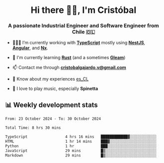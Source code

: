<h1 align="center">Hi there ✌🏻, I'm Cristóbal</h1>
<h3 align="center">A passionate Industrial Engineer and Software Engineer from Chile 🇨🇱</h3>

- 🧑🏻‍💻 I’m currently working with **[TypeScript](https://www.typescriptlang.org)** mostly using **[NestJS](https://nestjs.com)**, **[Angular](https://angular.io)**, and **[Nx](https://nx.dev)**.

- 🌱 I'm currently learning **[Rust](https://www.rust-lang.org)** (and a sometimes **[Gleam](https://gleam.run/)**)

- 📫 Contact me through **cristobalgajardo.v@gmail.com**

- 📄 Know about my experiences [es_CL](https://bit.ly/cv-cristobal-gajardo)

- 🎸 I love to play music, especially **Spinetta**

## 📊 Weekly development stats

<!--START_SECTION:waka-->

```txt
From: 23 October 2024 - To: 30 October 2024

Total Time: 8 hrs 30 mins

TypeScript                 4 hrs 16 mins   ████████████▓░░░░░░░░░░░░   50.28 %
HTML                       1 hr 14 mins    ███▓░░░░░░░░░░░░░░░░░░░░░   14.63 %
Python                     1 hr            ███░░░░░░░░░░░░░░░░░░░░░░   11.89 %
JavaScript                 29 mins         █▒░░░░░░░░░░░░░░░░░░░░░░░   05.85 %
Markdown                   29 mins         █▒░░░░░░░░░░░░░░░░░░░░░░░   05.77 %
```

<!--END_SECTION:waka-->
